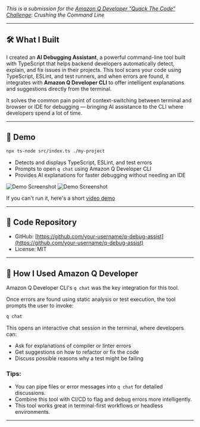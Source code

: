 _This is a submission for the [Amazon Q Developer "Quack The Code" Challenge](https://dev.to/challenges/aws-amazon-q-v2025-04-30): Crushing the Command Line_

---

## 🛠 What I Built

I created an **AI Debugging Assistant**, a powerful command-line tool built with TypeScript that helps backend developers automatically detect, explain, and fix issues in their projects. This tool scans your code using TypeScript, ESLint, and test runners, and when errors are found, it integrates with **Amazon Q Developer CLI** to offer intelligent explanations and suggestions directly from the terminal.

It solves the common pain point of context-switching between terminal and browser or IDE for debugging — bringing AI assistance to the CLI where developers spend a lot of time.

---

## 📲 Demo

```bash
npx ts-node src/index.ts ./my-project
```

- Detects and displays TypeScript, ESLint, and test errors
- Prompts to open `q chat` using Amazon Q Developer CLI
- Provides AI explanations for faster debugging without needing an IDE

![Demo Screenshot](https://dev-to-uploads.s3.amazonaws.com/uploads/articles/8h4gt8mlitynul0e3ey3.png)
![Demo Screenshot](https://dev-to-uploads.s3.amazonaws.com/uploads/articles/wp4jr4amjaai90ul8f26.png)

If you can't run it, here's a short [video demo](https://example.com/demo-video.mp4) <!-- Replace with your video link -->

---

## 📂 Code Repository

- GitHub: [https://github.com/your-username/q-debug-assist](https://github.com/your-username/q-debug-assist)
- License: MIT

---

## 🧠 How I Used Amazon Q Developer

Amazon Q Developer CLI's `q chat` was the key integration for this tool.

Once errors are found using static analysis or test execution, the tool prompts the user to invoke:

```bash
q chat
```

This opens an interactive chat session in the terminal, where developers can:

- Ask for explanations of compiler or linter errors
- Get suggestions on how to refactor or fix the code
- Discuss possible reasons why a test might be failing

### Tips:

- You can pipe files or error messages into `q chat` for detailed discussions.
- Combine this tool with CI/CD to flag and debug errors more intelligently.
- This tool works great in terminal-first workflows or headless environments.

---

<!-- Team Submissions: Please pick one member to publish the submission and credit teammates by listing their DEV usernames directly in the body of the post. -->

<!-- ⚠️ Please leave this comment in your submission if you or your teammates are currently students. Remove this comment if you're not a student. -->

<!-- ⚠️ By submitting this entry, you agree to receive communications from AWS regarding products, services, events, and special offers. You can unsubscribe at any time. Your information will be handled in accordance with [AWS's Privacy Policy](https://aws.amazon.com/privacy/). Additionally, your submission and project may be publicly featured on AWS's social media channels or related promotional materials. -->
